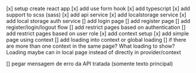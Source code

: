 [x] setup create react app
[x] add use form hook
[x] add typescript
[x] add support to scss (sass)
[x] add api service
[x] add localstorage service
[x] add local storage auth service
[] add login page
[] add register page
[] add register/login/logout flow
[] add restrict pages based on authentication
[] add restrict pages based on user role
[x] add context setup
[x] add simple page using context
[] add loading into context or global loading
[] if there are more than one context in the same page? What loading to show? Loading maybe can in local page instead of directly in provider/context

[] pegar mensagem de erro da API tratada (somente texto principal)